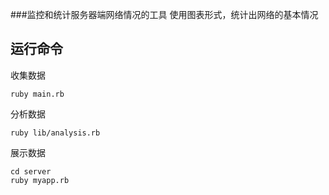 ###监控和统计服务器端网络情况的工具
使用图表形式，统计出网络的基本情况

## 运行命令
收集数据
```shell
ruby main.rb
```
分析数据
```shell
ruby lib/analysis.rb
```
展示数据
```shell
cd server 
ruby myapp.rb
```
